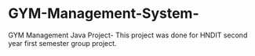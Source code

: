 # GYM-Management-System-
GYM Management Java Project-
This project was done for HNDIT second year first semester group project.
